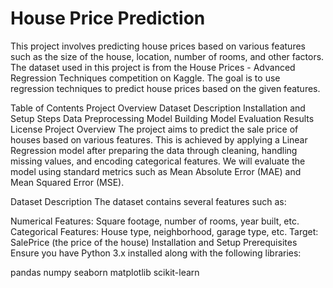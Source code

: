 # House Price Prediction
This project involves predicting house prices based on various features such as the size of the house, location, number of rooms, and other factors. The dataset used in this project is from the House Prices - Advanced Regression Techniques competition on Kaggle. The goal is to use regression techniques to predict house prices based on the given features.

Table of Contents
Project Overview
Dataset Description
Installation and Setup
Steps
Data Preprocessing
Model Building
Model Evaluation
Results
License
Project Overview
The project aims to predict the sale price of houses based on various features. This is achieved by applying a Linear Regression model after preparing the data through cleaning, handling missing values, and encoding categorical features. We will evaluate the model using standard metrics such as Mean Absolute Error (MAE) and Mean Squared Error (MSE).

Dataset Description
The dataset contains several features such as:

Numerical Features: Square footage, number of rooms, year built, etc.
Categorical Features: House type, neighborhood, garage type, etc.
Target: SalePrice (the price of the house)
Installation and Setup
Prerequisites
Ensure you have Python 3.x installed along with the following libraries:

pandas
numpy
seaborn
matplotlib
scikit-learn
